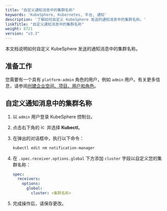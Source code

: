 ```yaml
---
title: "自定义通知消息中的集群名称"
keywords: 'KubeSphere, Kubernetes, 平台, 通知'
description: '了解如何自定义 KubeSphere 发送的通知消息中的集群名称。'
linkTitle: "自定义通知消息中的集群名称"
weight: 8721
version: "v3.3"
---
```


本文档说明如何自定义 KubeSphere 发送的通知消息中的集群名称。

## 准备工作

您需要有一个具有 `platform-admin` 角色的用户，例如 `admin` 用户。有关更多信息，请参阅[创建企业空间、项目、用户和角色](../../../../quick-start/create-workspace-and-project/)。

## 自定义通知消息中的集群名称

1. 以 `admin` 用户登录 KubeSphere 控制台。

2. 点击右下角的 <img src="/images/docs/v3.x/common-icons/hammer.png" width="15" alt="icon" /> 并选择 **Kubectl**。

3. 在弹出的对话框中，执行以下命令：

   ```bash
   kubectl edit nm notification-manager
   ```

4. 在 `.spec.receiver.options.global` 下方添加 `cluster` 字段以自定义您的集群名称：

   ```yaml
   spec:
     receivers:
       options:
         global:
           cluster: <集群名称>
   ```
   
5. 完成操作后，请保存更改。



